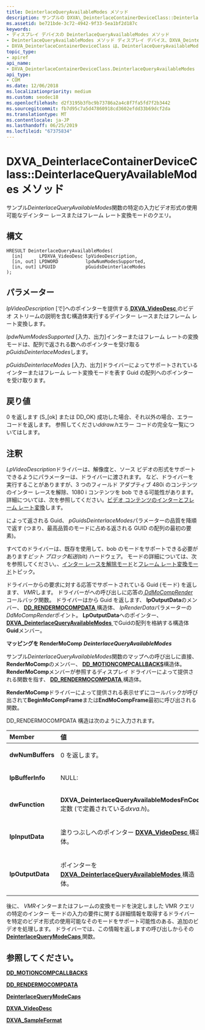 ```yaml
---
title: DeinterlaceQueryAvailableModes メソッド
description: サンプルの DXVA\_DeinterlaceContainerDeviceClass::DeinterlaceQueryAvailableModes 関数のクエリの特定の入力ビデオ形式の使用可能なデインター レースまたはフレーム レート変換モード。
ms.assetid: be721bde-3c72-4942-9f33-5ea1bf2d187c
keywords:
- ディスプレイ デバイスの DeinterlaceQueryAvailableModes メソッド
- DeinterlaceQueryAvailableModes メソッド ディスプレイ デバイス、DXVA_DeinterlaceContainerDeviceClass インターフェイス
- DXVA_DeinterlaceContainerDeviceClass は、DeinterlaceQueryAvailableModes メソッドのディスプレイ デバイスをインターフェイスします。
topic_type:
- apiref
api_name:
- DXVA_DeinterlaceContainerDeviceClass.DeinterlaceQueryAvailableModes
api_type:
- COM
ms.date: 12/06/2018
ms.localizationpriority: medium
ms.custom: seodec18
ms.openlocfilehash: d2f3195b3fbc9b73786a2a4c8f7fa5fd7f2b3442
ms.sourcegitcommit: fb7d95c7a5d47860918cd3602efdd33b69dcf2da
ms.translationtype: MT
ms.contentlocale: ja-JP
ms.lasthandoff: 06/25/2019
ms.locfileid: "67375834"
---
```

# <a name="dxvadeinterlacecontainerdeviceclassdeinterlacequeryavailablemodes-method"></a>DXVA\_DeinterlaceContainerDeviceClass::DeinterlaceQueryAvailableModes メソッド


サンプル*DeinterlaceQueryAvailableModes*関数の特定の入力ビデオ形式の使用可能なデインター レースまたはフレーム レート変換モードのクエリ。

<a name="syntax"></a>構文
------

```ManagedCPlusPlus
HRESULT DeinterlaceQueryAvailableModes(
  [in]      LPDXVA_VideoDesc lpVideoDescription,
  [in, out] LPDWORD          lpdwNumModesSupported,
  [in, out] LPGUID           pGuidsDeinterlaceModes
);
```

<a name="parameters"></a>パラメーター
----------

*lpVideoDescription* \[で\]へのポインターを提供する[ **DXVA\_VideoDesc** ](https://docs.microsoft.com/windows-hardware/drivers/ddi/content/dxva/ns-dxva-_dxva_videodesc)のビデオ ストリームの説明を含む構造体実行するデインター レースまたはフレーム レート変換します。

*lpdwNumModesSupported* \[入力、出力\]インターまたはフレーム レートの変換モードは、配列で返される数へのポインターを受け取る*pGuidsDeinterlaceModes*します。

*pGuidsDeinterlaceModes* \[入力、出力\]ドライバーによってサポートされているインターまたはフレーム レート変換モードを表す Guid の配列へのポインターを受け取ります。

<a name="return-value"></a>戻り値
------------

0 を返します (S\_[ok] または DD\_OK) 成功した場合、それ以外の場合、エラー コードを返します。 参照してください*ddraw.h*エラー コードの完全な一覧についてはします。

<a name="remarks"></a>注釈
-------

*LpVideoDescription*ドライバーは、解像度と、ソース ビデオの形式をサポートできるようにパラメーターは、ドライバーに渡されます。 など、ドライバーを実行することがありますが、3 つのフィールド アダプティブ 480i のコンテンツのインター レースを解除、1080 i コンテンツを bob できる可能性があります。 詳細については、次を参照してください。[ビデオ コンテンツのインターとフレーム レート変換](https://docs.microsoft.com/windows-hardware/drivers/display/video-content-for-deinterlace-and-frame-rate-conversion)します。

によって返される Guid、 *pGuidsDeinterlaceModes*パラメーターの品質を降順で返す (つまり、最高品質のモードに占める返される GUID の配列の最初の要素)。

すべてのドライバーは、既存を使用して、bob のモードをサポートできる必要があります*ビット ブロック転送*(blt) ハードウェア。 モードの詳細については、次を参照してください。、[インター レースを解除モード](https://docs.microsoft.com/windows-hardware/drivers/display/deinterlace-modes)と[フレーム レート変換モード](https://docs.microsoft.com/windows-hardware/drivers/display/frame-rate-conversion-modes)トピック。

ドライバーからの要求に対する応答でサポートされている Guid (モード) を返します、 *VMR*します。 ドライバーがへの呼び出しに応答の[ *DdMoCompRender* ](https://docs.microsoft.com/windows/desktop/api/ddrawint/nc-ddrawint-pdd_mocompcb_render)コールバック関数。 ドライバーはから Guid を返します、 **lpOutputData**のメンバー、 [ **DD\_RENDERMOCOMPDATA** ](https://docs.microsoft.com/windows/desktop/api/ddrawint/ns-ddrawint-_dd_rendermocompdata)構造体、 *lpRenderData*パラメーターの*DdMoCompRender*ポイント。 **LpOutputData**へのポインター、 [ **DXVA\_DeinterlaceQueryAvailableModes** ](https://docs.microsoft.com/windows-hardware/drivers/ddi/content/dxva/ns-dxva-_dxva_deinterlacequeryavailablemodes) でGuidの配列を格納する構造体**Guid**メンバー。

**マッピングを RenderMoComp** ***DeinterlaceQueryAvailableModes***

サンプル*DeinterlaceQueryAvailableModes*関数のマップへの呼び出しに直接、 **RenderMoComp**のメンバー、 [ **DD\_MOTIONCOMPCALLBACKS**](https://docs.microsoft.com/windows/desktop/api/ddrawint/ns-ddrawint-dd_motioncompcallbacks)構造体。 **RenderMoComp**メンバーが参照するディスプレイ ドライバーによって提供される関数を指す、 [ **DD\_RENDERMOCOMPDATA** ](https://docs.microsoft.com/windows/desktop/api/ddrawint/ns-ddrawint-_dd_rendermocompdata)構造体。

**RenderMoComp**ドライバーによって提供される表示せずにコールバックが呼び出されて**BeginMoCompFrame**または**EndMoCompFrame**最初に呼び出される関数。

DD\_RENDERMOCOMPDATA 構造は次のように入力されます。

<table>
<colgroup>
<col width="50%" />
<col width="50%" />
</colgroup>
<thead>
<tr class="header">
<th align="left">Member</th>
<th align="left">値</th>
</tr>
</thead>
<tbody>
<tr class="odd">
<td align="left"><p><strong>dwNumBuffers</strong></p></td>
<td align="left"><p>0 を返します。</p></td>
</tr>
<tr class="even">
<td align="left"><p><strong>lpBufferInfo</strong></p></td>
<td align="left"><p>NULL:</p></td>
</tr>
<tr class="odd">
<td align="left"><p><strong>dwFunction</strong></p></td>
<td align="left"><p><strong>DXVA_DeinterlaceQueryAvailableModesFnCode</strong>定数 (で定義されている<em>dxva.h</em>)。</p></td>
</tr>
<tr class="even">
<td align="left"><p><strong>lpInputData</strong></p></td>
<td align="left"><p>塗りつぶしへのポインター <a href="https://docs.microsoft.com/windows-hardware/drivers/ddi/content/dxva/ns-dxva-_dxva_videodesc" data-raw-source="[&lt;strong&gt;DXVA_VideoDesc&lt;/strong&gt;](https://docs.microsoft.com/windows-hardware/drivers/ddi/content/dxva/ns-dxva-_dxva_videodesc)"> <strong>DXVA_VideoDesc</strong> </a>構造体。</p></td>
</tr>
<tr class="odd">
<td align="left"><p><strong>lpOutputData</strong></p></td>
<td align="left"><p>ポインターを<a href="https://docs.microsoft.com/windows-hardware/drivers/ddi/content/dxva/ns-dxva-_dxva_deinterlacequeryavailablemodes" data-raw-source="[&lt;strong&gt;DXVA_DeinterlaceQueryAvailableModes&lt;/strong&gt;](https://docs.microsoft.com/windows-hardware/drivers/ddi/content/dxva/ns-dxva-_dxva_deinterlacequeryavailablemodes)"> <strong>DXVA_DeinterlaceQueryAvailableModes</strong> </a>構造体。</p></td>
</tr>
</tbody>
</table>

 

後に、 *VMR*インターまたはフレームの変換モードを決定しました VMR クエリの特定のインター モードの入力の要件に関する詳細情報を取得するドライバーを特定のビデオ形式の使用可能なそのモードをサポート可能性のある、追加のビデオを処理します。 ドライバーでは、この情報を返しますの呼び出しからその[ **DeinterlaceQueryModeCaps** ](dxva-deinterlacecontainerdeviceclass-deinterlacequerymodecaps.md)関数。

## <a name="span-idseealsospansee-also"></a><span id="see_also"></span>参照してください。


[**DD\_MOTIONCOMPCALLBACKS**](https://docs.microsoft.com/windows/desktop/api/ddrawint/ns-ddrawint-dd_motioncompcallbacks)

[**DD\_RENDERMOCOMPDATA**](https://docs.microsoft.com/windows/desktop/api/ddrawint/ns-ddrawint-_dd_rendermocompdata)

[**DeinterlaceQueryModeCaps**](dxva-deinterlacecontainerdeviceclass-deinterlacequerymodecaps.md)

[**DXVA\_VideoDesc**](https://docs.microsoft.com/windows-hardware/drivers/ddi/content/dxva/ns-dxva-_dxva_videodesc)

[**DXVA\_SampleFormat**](https://docs.microsoft.com/windows-hardware/drivers/ddi/content/dxva/ne-dxva-_dxva_sampleformat)

 

 






